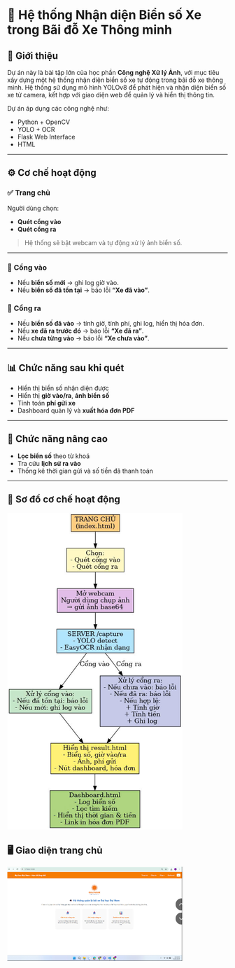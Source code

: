 # 🚗 Hệ thống Nhận diện Biển số Xe trong Bãi đỗ Xe Thông minh

## 📌 Giới thiệu

Dự án này là bài tập lớn của học phần **Công nghệ Xử lý Ảnh**, với mục tiêu xây dựng một hệ thống nhận diện biển số xe tự động trong bãi đỗ xe thông minh. Hệ thống sử dụng mô hình YOLOv8 để phát hiện và nhận diện biển số xe từ camera, kết hợp với giao diện web để quản lý và hiển thị thông tin.


Dự án áp dụng các công nghệ như:
- Python + OpenCV
- YOLO + OCR
- Flask Web Interface
- HTML

---

## ⚙️ Cơ chế hoạt động

### ✅ Trang chủ
Người dùng chọn:
- **Quét cổng vào**
- **Quét cổng ra**

> Hệ thống sẽ bật webcam và tự động xử lý ảnh biển số.

---

### 🚪 **Cổng vào**
- Nếu **biển số mới** → ghi log giờ vào.
- Nếu **biển số đã tồn tại** → báo lỗi **“Xe đã vào”**.

### 🚪 **Cổng ra**
- Nếu **biển số đã vào** → tính giờ, tính phí, ghi log, hiển thị hóa đơn.
- Nếu **xe đã ra trước đó** → báo lỗi **“Xe đã ra”**.
- Nếu **chưa từng vào** → báo lỗi **“Xe chưa vào”**.

---

## 📊 Chức năng sau khi quét

- Hiển thị biển số nhận diện được
- Hiển thị **giờ vào/ra**, **ảnh biển số**
- Tính toán **phí gửi xe**
- Dashboard quản lý và **xuất hóa đơn PDF**

---

## 🔎 Chức năng nâng cao

- **Lọc biển số** theo từ khoá
- Tra cứu **lịch sử ra vào**
- Thống kê thời gian gửi và số tiền đã thanh toán

---
## 🔄 Sơ đồ cơ chế hoạt động
<img src="https://github.com/hoangtit123/BTL_XLA/blob/main/a%CC%89nh%20btl/sodocoche.jpg" alt="Sơ đồ hoạt động" width="400"/>



## 🖥️ Giao diện trang chủ

<img src="https://github.com/hoangtit123/BTL_XLA/blob/main/a%CC%89nh%20btl/a%CC%89nh%201.png" alt="Giao diện trang chủ" width="400"/>


